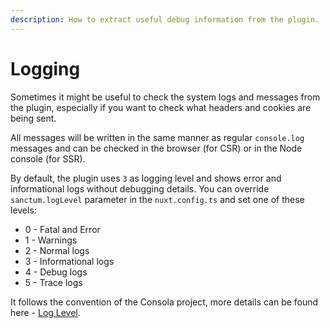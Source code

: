 ```yaml
---
description: How to extract useful debug information from the plugin.
---
```


# Logging

Sometimes it might be useful to check the system logs and messages from the plugin, especially if you want to check what headers and cookies are being sent.&#x20;

All messages will be written in the same manner as regular `console.log` messages and can be checked in the browser (for CSR) or in the Node console (for SSR).

By default, the plugin uses `3` as logging level and shows error and informational logs without debugging details. You can override `sanctum.logLevel` parameter in the `nuxt.config.ts` and set one of these levels:

* 0 - Fatal and Error&#x20;
* 1 - Warnings
* 2 - Normal logs
* 3 - Informational logs
* 4 - Debug logs
* 5 - Trace logs

It follows the convention of the Consola project, more details can be found here - [Log Level](https://github.com/unjs/consola?tab=readme-ov-file#log-level).
